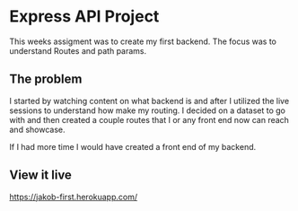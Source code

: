 # Express API Project

This weeks assigment was to create my first backend. The focus was to understand Routes and path params.

## The problem

I started by watching content on what backend is and after I utilized the live sessions to understand how make my routing. I decided on a dataset to go with and then created a couple routes that I or any front end now can reach and showcase.

If I had more time I would have created a front end of my backend.

## View it live

https://jakob-first.herokuapp.com/
